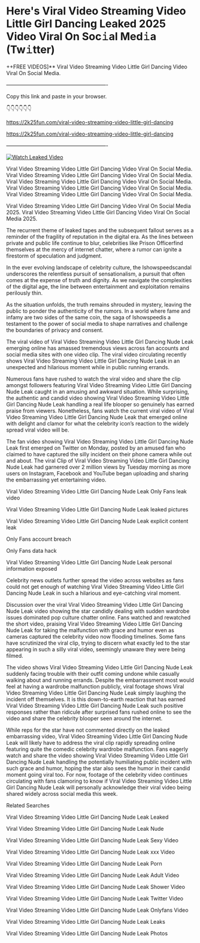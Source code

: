 # Here's Viral Video Streaming Video Little Girl Dancing Leaked 2025 Video Viral On Soc𝚒al Med𝚒a (Tw𝚒tter)

++FREE VIDEOS]** Viral Video Streaming Video Little Girl Dancing Video Viral On Social Media.

———————————————————-

Copy this link and paste in your browser.

👇👇👇👇👇👇

https://2k25fun.com/viral-video-streaming-video-little-girl-dancing

https://2k25fun.com/viral-video-streaming-video-little-girl-dancing

———————————————————-

[![Watch Leaked Video](https://miro.medium.com/v2/resize:fit:828/format:webp/1*cilzJN44JGOrTw9NJCrNHA.gif "Watch Leaked Video")](https://2k25fun.com/viral-video-streaming-video-little-girl-dancing)

Viral Video Streaming Video Little Girl Dancing Video Viral On Social Media. Viral Video Streaming Video Little Girl Dancing Video Viral On Social Media. Viral Video Streaming Video Little Girl Dancing Video Viral On Social Media. Viral Video Streaming Video Little Girl Dancing Video Viral On Social Media. Viral Video Streaming Video Little Girl Dancing Video Viral On Social Media.

Viral Video Streaming Video Little Girl Dancing Video Viral On Social Media 2025. Viral Video Streaming Video Little Girl Dancing Video Viral On Social Media 2025.

The recurrent theme of leaked tapes and the subsequent fallout serves as a reminder of the fragility of reputation in the digital era. As the lines between private and public life continue to blur, celebrities like Prison Officerfind themselves at the mercy of internet chatter, where a rumor can ignite a firestorm of speculation and judgment.

In the ever evolving landscape of celebrity culture, the Ishowspeedscandal underscores the relentless pursuit of sensationalism, a pursuit that often comes at the expense of truth and dignity. As we navigate the complexities of the digital age, the line between entertainment and exploitation remains perilously thin.

As the situation unfolds, the truth remains shrouded in mystery, leaving the public to ponder the authenticity of the rumors. In a world where fame and infamy are two sides of the same coin, the saga of Ishowspeedis a testament to the power of social media to shape narratives and challenge the boundaries of privacy and consent.

The viral video of Viral Video Streaming Video Little Girl Dancing Nude Leak emerging online has amassed tremendous views across fan accounts and social media sites with one video clip. The viral video circulating recently shows Viral Video Streaming Video Little Girl Dancing Nude Leak in an unexpected and hilarious moment while in public running errands.

Numerous fans have rushed to watch the viral video and share the clip amongst followers featuring Viral Video Streaming Video Little Girl Dancing Nude Leak caught in an amusing and awkward situation. While surprising, the authentic and candid video showing Viral Video Streaming Video Little Girl Dancing Nude Leak handling a real life blooper so genuinely has earned praise from viewers. Nonetheless, fans watch the current viral video of Viral Video Streaming Video Little Girl Dancing Nude Leak that emerged online with delight and clamor for what the celebrity icon’s reaction to the widely spread viral video will be.

The fan video showing Viral Video Streaming Video Little Girl Dancing Nude Leak first emerged on Twitter on Monday, posted by an amused fan who claimed to have captured the silly incident on their phone camera while out and about. The viral Clip of Viral Video Streaming Video Little Girl Dancing Nude Leak had garnered over 2 million views by Tuesday morning as more users on Instagram, Facebook and YouTube began uploading and sharing the embarrassing yet entertaining video.

Viral Video Streaming Video Little Girl Dancing Nude Leak Only Fans leak video

Viral Video Streaming Video Little Girl Dancing Nude Leak leaked pictures

Viral Video Streaming Video Little Girl Dancing Nude Leak explicit content leak

Only Fans account breach

Only Fans data hack

Viral Video Streaming Video Little Girl Dancing Nude Leak personal information exposed

Celebrity news outlets further spread the video across websites as fans could not get enough of watching Viral Video Streaming Video Little Girl Dancing Nude Leak in such a hilarious and eye-catching viral moment.

Discussion over the viral Viral Video Streaming Video Little Girl Dancing Nude Leak video showing the star candidly dealing with sudden wardrobe issues dominated pop culture chatter online. Fans watched and rewatched the short video, praising Viral Video Streaming Video Little Girl Dancing Nude Leak for taking the malfunction with grace and humor even as cameras captured the celebrity video now flooding timelines. Some fans have scrutinized the viral clip, trying to discern what exactly led to the star appearing in such a silly viral video, seemingly unaware they were being filmed.

The video shows Viral Video Streaming Video Little Girl Dancing Nude Leak suddenly facing trouble with their outfit coming undone while casually walking about and running errands. Despite the embarrassment most would feel at having a wardrobe malfunction publicly, viral footage shows Viral Video Streaming Video Little Girl Dancing Nude Leak simply laughing the incident off themselves. It is this down-to-earth reaction that has earned Viral Video Streaming Video Little Girl Dancing Nude Leak such positive responses rather than ridicule after surprised fans rushed online to see the video and share the celebrity blooper seen around the internet.

While reps for the star have not commented directly on the leaked embarrassing video, Viral Video Streaming Video Little Girl Dancing Nude Leak will likely have to address the viral clip rapidly spreading online featuring quite the comedic celebrity wardrobe malfunction. Fans eagerly watch and share the video showing Viral Video Streaming Video Little Girl Dancing Nude Leak handling the potentially humiliating public incident with such grace and humor, hoping the star also sees the humor in their candid moment going viral too. For now, footage of the celebrity video continues circulating with fans clamoring to know if Viral Video Streaming Video Little Girl Dancing Nude Leak will personally acknowledge their viral video being shared widely across social media this week.

Related Searches

Viral Video Streaming Video Little Girl Dancing Nude Leak Leaked

Viral Video Streaming Video Little Girl Dancing Nude Leak Nude

Viral Video Streaming Video Little Girl Dancing Nude Leak Sexy Video

Viral Video Streaming Video Little Girl Dancing Nude Leak xxx Video

Viral Video Streaming Video Little Girl Dancing Nude Leak Porn

Viral Video Streaming Video Little Girl Dancing Nude Leak Adult Video

Viral Video Streaming Video Little Girl Dancing Nude Leak Shower Video

Viral Video Streaming Video Little Girl Dancing Nude Leak Twitter Video

Viral Video Streaming Video Little Girl Dancing Nude Leak Onlyfans Video

Viral Video Streaming Video Little Girl Dancing Nude Leak Leaks

Viral Video Streaming Video Little Girl Dancing Nude Leak Photos